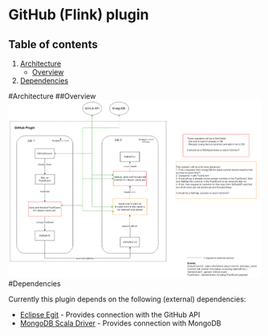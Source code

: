 # GitHub (Flink) plugin
## Table of contents
1. [Architecture](#architecture)
    - [Overview](#overview)
2. [Dependencies](#dependencies)

#Architecture
##Overview
![architecture](architecture.png)
#Dependencies

Currently this plugin depends on the following (external) dependencies:
- [Eclipse Egit](https://github.com/eclipse/egit-github) - Provides connection with the GitHub API
- [MongoDB Scala Driver](http://mongodb.github.io/mongo-scala-driver/2.2/) - Provides connection with MongoDB


